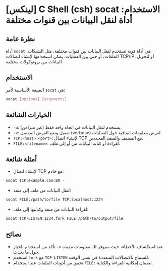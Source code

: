 # [لينكس] C Shell (csh) socat الاستخدام: أداة لنقل البيانات بين قنوات مختلفة

## نظرة عامة
أداة `socat` هي أداة قوية تستخدم لنقل البيانات بين قنوات مختلفة، مثل الشبكات، الملفات، أو حتى بين العمليات. يمكن استخدامها لإنشاء اتصالات TCP/IP، أو لتحويل البيانات بين بروتوكولات مختلفة.

## الاستخدام
الصيغة الأساسية لأمر `socat` هي:

```bash
socat [options] [arguments]
```

## الخيارات الشائعة
- `-u`: يستخدم لنقل البيانات في اتجاه واحد فقط (غير متزامن).
- `-v`: تفعيل وضع العرض المفصل (verbose) لعرض معلومات إضافية حول العمليات.
- `TCP:<host>:<port>`: لإنشاء اتصال TCP مع المضيف والمنفذ المحددين.
- `FILE:<filename>`: لقراءة أو كتابة البيانات من أو إلى ملف.

## أمثلة شائعة
- لإنشاء اتصال TCP مع خادم:
```bash
socat TCP:example.com:80 -
```

- لنقل البيانات من ملف إلى منفذ:
```bash
socat FILE:/path/to/file TCP:localhost:1234
```

- لقراءة البيانات من منفذ وكتابتها إلى ملف:
```bash
socat TCP-LISTEN:1234,fork FILE:/path/to/output/file
```

## نصائح
- تأكد من استخدام الخيار `-v` عند استكشاف الأخطاء، حيث سيوفر لك معلومات مفيدة حول ما يحدث.
- استخدم `fork` مع `TCP-LISTEN` للسماح بالاتصالات المتعددة في نفس الوقت.
- تحقق من أذونات الملفات عند استخدام `FILE:` لضمان إمكانية القراءة والكتابة.
